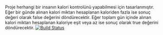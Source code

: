 Proje herhangi bir insanın kalori kontrolünü yapabilmesi için tasarlanmıştır. Eğer bir günde alınan kalori miktarı hesaplanan kaloriden 
fazla ise sonuç değeri olarak false değerini döndürecektir. Eğer toplam gün içinde alınan kalori miktarı hesaplanan kaloriye eşit veya az ise sonuç olarak true 
değerini döndürecektir.
[![Build Status](https://app.travis-ci.com/muhammedyucel/part1.svg?branch=main)](https://app.travis-ci.com/muhammedyucel/part1)